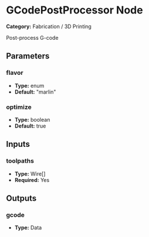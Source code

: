 
# GCodePostProcessor Node

**Category:** Fabrication / 3D Printing

Post-process G-code

## Parameters


### flavor
- **Type:** enum
- **Default:** "marlin"





### optimize
- **Type:** boolean
- **Default:** true





## Inputs


### toolpaths
- **Type:** Wire[]
- **Required:** Yes



## Outputs


### gcode
- **Type:** Data




